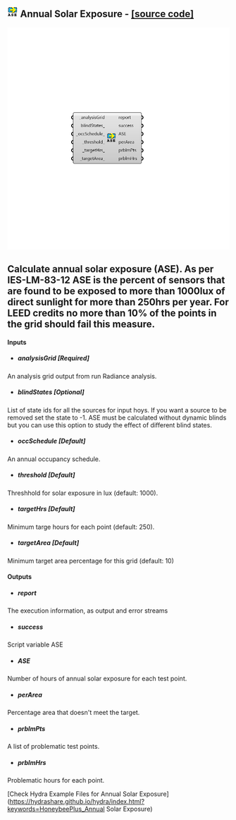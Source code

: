 ## ![](../../images/icons/Annual_Solar_Exposure.png) Annual Solar Exposure - [[source code]](https://github.com/ladybug-tools/honeybee-grasshopper/tree/master/plugin/grasshopper/src/HoneybeePlus_Annual%20Solar%20Exposure.py)

![](../../images/components/Annual_Solar_Exposure.png)

Calculate annual solar exposure (ASE).
 As per IES-LM-83-12 ASE is the percent of sensors that are
 found to be exposed to more than 1000lux of direct sunlight for
 more than 250hrs per year. For LEED credits no more than 10% of
 the points in the grid should fail this measure.
 -

#### Inputs
* ##### analysisGrid [Required]
An analysis grid output from run Radiance analysis.
* ##### blindStates [Optional]
List of state ids for all the sources for input hoys.
 If you want a source to be removed set the state to -1. ASE must
 be calculated without dynamic blinds but you can use this option
 to study the effect of different blind states.
* ##### occSchedule [Default]
An annual occupancy schedule.
* ##### threshold [Default]
Threshhold for solar exposure in lux (default: 1000).
* ##### targetHrs [Default]
Minimum targe hours for each point (default: 250).
* ##### targetArea [Default]
Minimum target area percentage for this grid (default: 10)

#### Outputs
* ##### report
The execution information, as output and error streams
* ##### success
Script variable ASE
* ##### ASE
Number of hours of annual solar exposure for each test point.
* ##### perArea
Percentage area that doesn't meet the target.
* ##### prblmPts
A list of problematic test points.
* ##### prblmHrs
Problematic hours for each point.


[Check Hydra Example Files for Annual Solar Exposure](https://hydrashare.github.io/hydra/index.html?keywords=HoneybeePlus_Annual Solar Exposure)